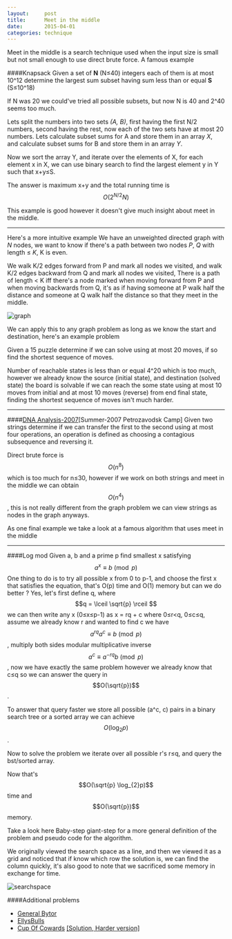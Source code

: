 ```yaml
---
layout:     post
title:      Meet in the middle
date:       2015-04-01
categories: technique
---
```

Meet in the middle is a search technique used when the input size is small but not small enough to use direct brute force.
A famous example

####Knapsack
Given a set of **N** (N≤40) integers each of them is at most 10^12 determine the largest sum subset having sum less than or equal **S** (S≤10^18)

If N was 20 we could've tried all possible subsets, but now N is 40 and 2^40 seems too much.

Lets split the numbers into two sets *(A, B)*, first having the first N/2 numbers, second having the rest, now each of the two sets have at most 20 numbers.
Lets calculate subset sums for A and store them in an array *X*, and calculate subset sums for B and store them in an array *Y*.

Now we sort the array Y, and iterate over the elements of X, for each element x in X, we can use binary search to find the largest element y in Y such that x+y≤S.

The answer is maximum x+y and the total running time is $$O(2^{N/2} N)$$

This example is good however it doesn't give much insight about meet in the middle.

---

Here's a more intuitive example
We have an unweighted directed graph with *N* nodes, we want to know if there's a path between two nodes *P*, *Q* with length ≤ *K*, K is even.

We walk K/2 edges forward from P and mark all nodes we visited, and walk K/2 edges backward from Q and mark all nodes we visited, There is a path of length < K iff there's a node marked when moving forward from P and when moving backwards from Q, it's as if having someone at P walk half the distance and someone at Q walk half the distance so that they meet in the middle.

![graph]({{site.url}}/images/meet-in-the-middle/img_1.png)


We can apply this to any graph problem as long as we know the start and destination, here's an example problem

Given a 15 puzzle determine if we can solve using at most 20 moves, if so find the shortest sequence of moves.

Number of reachable states is less than or equal 4^20 which is too much, however we already know the source (initial state), and destination (solved state) the board is solvable if we can reach the some state using at most 10 moves from initial and at most 10 moves (reverse) from end final state, finding the shortest sequence of moves isn't much harder.

---

####[DNA Analysis-2007](http://codeforces.com/gym/100324/attachments)[Summer-2007 Petrozavodsk Camp]
Given two strings determine if we can transfer the first to the second using at most four operations, an operation is defined as choosing a contagious subsequence and reversing it.

Direct brute force is $$O(n^8)$$ which is too much for n≤30, however if we work on both strings and meet in the middle we can obtain $$O(n^4)$$, this is not really different from the graph problem we can view strings as nodes in the graph anyways.

As one final example we take a look at a famous algorithm that uses meet in the middle

---
####Log mod
Given a, b and a prime p find smallest x satisfying $$a^x \equiv b\pmod p$$
One thing to do is to try all possible x from 0 to p-1, and choose the first x that satisfies the equation, that's O(p) time and O(1) memory but can we do better ?
Yes, let's first define q, where $$q = \lceil \sqrt{p} \rceil
$$ we can then write any x (0≤x≤p-1) as 
x = rq + c where 0≤r<q, 0≤c≤q, assume we already know r and wanted to find c we have
$$a^{rq} a^c \equiv b \pmod p$$, multiply both sides modular multiplicative inverse
$$a^c \equiv a^{-rq}b \pmod p$$, now we have exactly the same problem however we already know that c≤q so we can answer the query in $$O(\sqrt{p})$$.

To answer that query faster we store all possible (a^c, c) pairs in a binary search tree or a sorted array we can achieve $$O(\log_{2}p)$$.

Now to solve the problem we iterate over all possible r's r≤q, and query the bst/sorted array.

Now that's $$O(\sqrt{p} \log_{2}p)$$ time and $$O(\sqrt{p})$$ memory.

Take a look here Baby-step giant-step for a more general definition of the problem and pseudo code for the algorithm.

We originally viewed the search space as a line, and then we viewed it as a grid and noticed that if know which row the solution is, we can find the column quickly, it's also good to note that we sacrificed some memory in exchange for time.

![searchspace]({{site.url}}/images/meet-in-the-middle/img_2.jpg)

####Additional problems
* [General Bytor](http://codeforces.com/gym/100096/attachments)
* [EllysBulls](http://community.topcoder.com/stat?c=problem_statement&pm=12420&rd=15492)
* [Cup Of Cowards](https://icpcarchive.ecs.baylor.edu/index.php?option=com_onlinejudge&Itemid=8&category=592&page=show_problem&problem=4769) [[Solution, Harder version]](https://www.quora.com/This-algorithmic-problem-wasnt-solved-on-a-recent-ACM-ICPC-regional-contest-How-can-it-be-solved/answer/Islam-Al-Aarag)